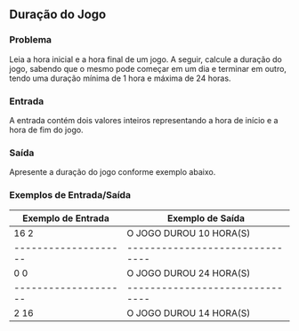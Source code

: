 ## Duração do Jogo

### Problema

Leia a hora inicial e a hora final de um jogo. A seguir, calcule a duração do jogo, sabendo que o mesmo pode começar em um dia e terminar em outro, tendo uma duração mínima de 1 hora e máxima de 24 horas.

### Entrada

A entrada contém dois valores inteiros representando a hora de início e a hora de fim do jogo.

### Saída

Apresente a duração do jogo conforme exemplo abaixo.

### Exemplos de Entrada/Saída

| Exemplo de Entrada | Exemplo de Saída              |
|--------------------|-------------------------------|
| 16 2               | O JOGO DUROU 10 HORA(S)       |
|--------------------|-------------------------------|
| 0 0                | O JOGO DUROU 24 HORA(S)       |
|--------------------|-------------------------------|
| 2 16               | O JOGO DUROU 14 HORA(S)       |
